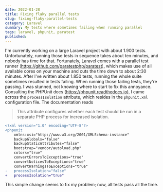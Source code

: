 ```yaml
---
date: 2022-01-28
title: Fixing flaky parallel tests
slug: fixing-flaky-parallel-tests
category: Laravel
summary: My tests where sometimes failing when running parallel
tags: laravel, phpunit, paratest
published:
---
```


I'm currently working on a large Laravel project with about 1.900 tests. Unfortunately, running those tests in sequence takes about ten minutes,  and nobody has time for that. Fortunately, Laravel comes with a parallel test runner (https://github.com/paratestphp/paratest), which makes use of all available cores on your machine and cuts the time down to about 2:30 minutes. After I've written about 1.850 tests, running the whole suite sometimes resulted in tests failing. When running those failing tests, they're passing. I was stunned, not knowing where to start to fix this annoyance. Consulting the PHPUnit docs (https://phpunit.readthedocs.io), I came across the `processIsolation` attribute, which resides in the `phpunit.xml` configuration file. The documentation reads

> This attribute configures whether each test should be run in a separate PHP process for increased isolation.

```diff
<?xml version="1.0" encoding="UTF-8"?>
<phpunit
    xmlns:xsi="http://www.w3.org/2001/XMLSchema-instance"
    backupGlobals="false"
    backupStaticAttributes="false"
    bootstrap="vendor/autoload.php"
    colors="true"
    convertErrorsToExceptions="true"
    convertNoticesToExceptions="true"
    convertWarningsToExceptions="true"
-   processIsolation="false"
+   processIsolation="true"
```

This simple change seems to fix my problem; now, all tests pass all the time.
